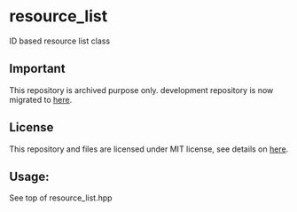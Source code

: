 # resource_list

ID based resource list class

## Important

This repository is archived purpose only. development repository is now migrated to [here](https://gitlab.com/cam900/resource_list).

## License

This repository and files are licensed under MIT license, see details on [here](https://gitlab.com/cam900/resource_list/-/blob/main/LICENSE).

## Usage:

See top of resource_list.hpp
